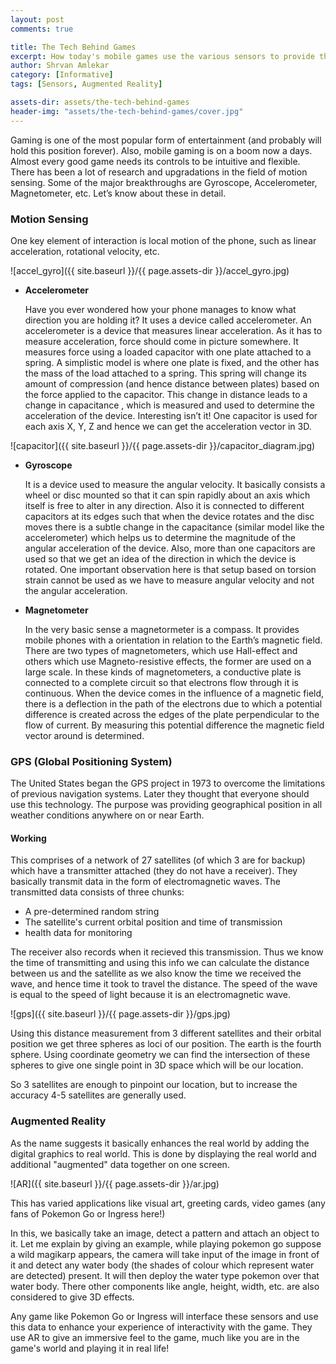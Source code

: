 ```yaml
---
layout: post
comments: true

title: The Tech Behind Games
excerpt: How today's mobile games use the various sensors to provide the ultimate gaming experience!
author: Shrvan Amlekar
category: [Informative]
tags: [Sensors, Augmented Reality]

assets-dir: assets/the-tech-behind-games
header-img: "assets/the-tech-behind-games/cover.jpg"
---
```


Gaming is one of the most popular form of entertainment (and probably will hold this position forever).
Also, mobile gaming is on a boom now a days. Almost every good game needs its controls to be intuitive and flexible. 
There has been a lot of research and upgradations in the field of motion sensing.
Some of the major breakthroughs are Gyroscope, Accelerometer, Magnetometer, etc. Let’s know about these in detail.

### Motion Sensing

One key element of interaction is local motion of the phone, such as linear acceleration, rotational velocity, etc.

![accel_gyro]({{ site.baseurl }}/{{ page.assets-dir }}/accel_gyro.jpg)

 - **Accelerometer**

   Have you ever wondered how your phone manages to know what direction you are holding it?
   It uses a device called accelerometer. An accelerometer is a device that measures linear acceleration.
   As it has to measure acceleration, force should come in picture somewhere.
   It measures force using a loaded capacitor with one plate attached to a spring.
   A simplistic model is where one plate is fixed, and the other has the mass of the load attached to a spring.
   This spring will change its amount of compression (and hence distance between plates) based on the force
   applied to the capacitor. This change in distance leads to a change in capacitance
   , which is measured and used to determine the acceleration of the device. Interesting isn’t it!
   One capacitor is used for each axis X, Y, Z and hence we can get the acceleration
   vector in 3D.

![capacitor]({{ site.baseurl }}/{{ page.assets-dir }}/capacitor_diagram.jpg)

 - **Gyroscope** 

   It is a device used to measure the angular velocity.
   It basically consists a wheel or disc mounted so that it can spin rapidly
   about an axis which itself is free to alter in any direction.
   Also it is connected to different capacitors at its edges such that when the
   device rotates and the disc moves there is a subtle change in the capacitance
   (similar model like the accelerometer) which helps us to determine the
   magnitude of the angular acceleration of the device.
   Also, more than one capacitors are used so that we get an idea of the
   direction in which the device is rotated.
   One important observation here is that setup based on torsion strain cannot
   be used as we have to measure angular velocity and not the angular acceleration.

 - **Magnetometer**

   In the very basic sense a magnetormeter is a compass. 
   It provides mobile phones with a orientation in relation to the Earth’s magnetic field.
   There are two types of magnetometers, which use Hall-effect and others which
   use Magneto-resistive effects, the former are used on a large scale.
   In these kinds of magnetometers, a conductive plate is connected to a
   complete circuit so that electrons flow through it is continuous.
   When the device comes in the influence of a magnetic field, there is a deflection
   in the path of the electrons due to which a potential difference is created
   across the edges of the plate perpendicular to the flow of current.
   By measuring this potential difference the magnetic field vector around is determined.

### GPS (Global Positioning System)

The United States began the GPS project in 1973 to overcome the limitations of
previous navigation systems. Later they thought that everyone should use this technology.
The purpose was providing geographical position in all weather conditions anywhere on or near Earth.

#### Working

This comprises of a network of 27 satellites (of which 3 are for backup)
which have a transmitter attached (they do not have a receiver).
They basically transmit data in the form of electromagnetic waves.
The transmitted data consists of three chunks:
 
 - A pre-determined random string
 - The satellite's current orbital position and time of transmission
 - health data for monitoring

The receiver also records when it recieved this transmission.
Thus we know the time of transmitting and using this info we can calculate the
distance between us and the satellite as we also know the time we received the wave,
and hence time it took to travel the distance. The speed of the wave is equal
to the speed of light because it is an electromagnetic wave.

![gps]({{ site.baseurl }}/{{ page.assets-dir }}/gps.jpg)

Using this distance measurement from 3 different satellites and their orbital position
we get three spheres as loci of our position. The earth is the fourth sphere. Using coordinate geometry
we can find the intersection of these spheres to give one single point in 3D space
which will be our location.

So 3 satellites are enough to pinpoint our location, but to increase the accuracy 4-5 satellites are generally used.

### Augmented Reality

As the name suggests it basically enhances the real world by adding the digital
graphics to real world. This is done by displaying the real world and additional
"augmented" data together on one screen.

![AR]({{ site.baseurl }}/{{ page.assets-dir }}/ar.jpg)

This has varied applications like visual art, greeting cards, video games
(any fans of Pokemon Go or Ingress here!)

In this, we basically take an image, detect a pattern and attach an object to it.
Let me explain by giving an example, while playing pokemon go suppose a wild magikarp appears,
the camera will take input of the image in front of it and detect any water body
(the shades of colour which represent water are detected) present.
It will then deploy the water type pokemon over that water body.
There other components like angle, height, width, etc. are also considered to give 3D effects.

Any game like Pokemon Go or Ingress will interface these sensors and use this
data to enhance your experience of interactivity with the game. They use AR
to give an immersive feel to the game, much like you are in the game's world
and playing it in real life!
